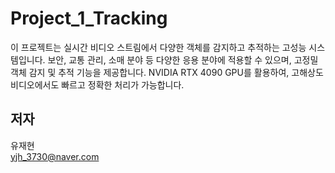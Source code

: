 # Project_1_Tracking

이 프로젝트는 실시간 비디오 스트림에서 다양한 객체를 감지하고 추적하는 고성능 시스템입니다. 보안, 교통 관리, 소매 분야 등 다양한 응용 분야에 적용할 수 있으며, 고정밀 객체 감지 및 추적 기능을 제공합니다. NVIDIA RTX 4090 GPU를 활용하여, 고해상도 비디오에서도 빠르고 정확한 처리가 가능합니다.


저자
---
유재현 <br/>
yjh_3730@naver.com